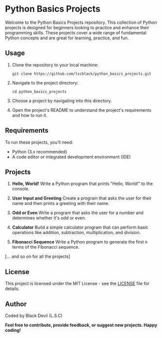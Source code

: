 # Python Basics Projects

Welcome to the Python Basics Projects repository. This collection of Python projects is designed for beginners looking to practice and enhance their programming skills. These projects cover a wide range of fundamental Python concepts and are great for learning, practice, and fun.

## Usage

1. Clone the repository to your local machine:

   ```
   git clone https://github.com/lscblack/python_basics_projects.git
   ```

2. Navigate to the project directory:

   ```
   cd python_basics_projects
   ```

3. Choose a project by navigating into this directory.

4. Open the project's README to understand the project's requirements and how to run it.

## Requirements

To run these projects, you'll need:

- Python (3.x recommended)
- A code editor or integrated development environment (IDE)

## Projects

1. **Hello, World!**
   Write a Python program that prints "Hello, World!" to the console.

2. **User Input and Greeting**
   Create a program that asks the user for their name and then prints a greeting with their name.

3. **Odd or Even**
   Write a program that asks the user for a number and determines whether it's odd or even.

4. **Calculator**
   Build a simple calculator program that can perform basic operations like addition, subtraction, multiplication, and division.

5. **Fibonacci Sequence**
   Write a Python program to generate the first n terms of the Fibonacci sequence.

[... and so on for all the projects]

## License

This project is licensed under the MIT License - see the [LICENSE](LICENSE) file for details.

## Author

Coded by Black Devil (L.S.C)

**Feel free to contribute, provide feedback, or suggest new projects. Happy coding!**


